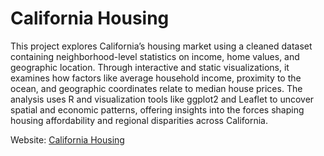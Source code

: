 # California Housing

This project explores California’s housing market using a cleaned dataset containing neighborhood-level statistics on income, home values, and geographic location. Through interactive and static visualizations, it examines how factors like average household income, proximity to the ocean, and geographic coordinates relate to median house prices. The analysis uses R and visualization tools like ggplot2 and Leaflet to uncover spatial and economic patterns, offering insights into the forces shaping housing affordability and regional disparities across California.

Website: [California Housing](https://aditrohit.github.io/California-Housing/)
